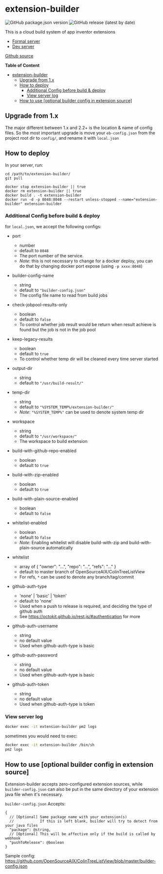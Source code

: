 # extension-builder

![GitHub package.json version](https://img.shields.io/github/package-json/v/ColinTree/extension-builder)
![GitHub release (latest by date)](https://img.shields.io/github/v/release/ColinTree/extension-builder)

This is a cloud build system of app inventor extensions

* [Formal server](http://bot.colintree.cn:8048)
* [Dev server](http://bot.colintree.cn:8049)

[Github source](https://github.com/ColinTree/extension-builder)

**Table of Content**

- [extension-builder](#extension-builder)
  - [Upgrade from 1.x](#upgrade-from-1x)
  - [How to deploy](#how-to-deploy)
    - [Additional Config before build & deploy](#additional-config-before-build--deploy)
    - [View server log](#view-server-log)
  - [How to use [optional builder config in extension source]](#how-to-use-optional-builder-config-in-extension-source)

## Upgrade from 1.x

The major different between 1.x and 2.2+ is the location & name of config files.
So the most important upgrade is move your `eb-config.json` from the project root dir to `config/`, and rename it with `local.json`

## How to deploy

In your server, run:

```shell
cd /path/to/extension-builder/
git pull

docker stop extension-builder || true
docker rm extension-builder || true
docker build . -t extension-builder
docker run -d -p 8048:8048 --restart unless-stopped --name="extension-builder" extension-builder
```

### Additional Config before build & deploy

for `local.json`, we accept the following configs:

* port
  * number
  * default to `8048`
  * The port number of the service.
  * *Note*: this is not necessary to change for a docker deploy, you can do that by changing docker port expose (using `-p xxxx:8048`)

* builder-config-name
  * string
  * default to `"builder-config.json"`
  * The config file name to read from build jobs

* check-jobpool-results-only
  * boolean
  * default to `false`
  * To control whether job result would be return when result achieve is found but the job is not in the job pool

* keep-legacy-results
  * boolean
  * default to `true`
  * To control whether temp dir will be cleaned every time server started

* output-dir
  * string
  * default to `"/usr/build-result/"`

* temp-dir
  * string
  * default to `"%SYSTEM_TEMP%/extension-builder/"`
  * *Note*: `"%SYSTEM_TEMP%"` can be used to denote system temp dir

* workspace
  * string
  * default to `"/usr/workspace/"`
  * The workspace to build extension

* build-with-github-repo-enabled
  * boolean
  * default to `true`

* build-with-zip-enabled
  * boolean
  * default to `true`

* build-with-plain-source-enabled
  * boolean
  * default to `false`

* whitelist-enabled
  * boolean
  * default to `false`
  * *Note*: Enabling whitelist will disable build-with-zip and build-with-plain-source automatically

* whitelist
  * array of { "owner": "...", "repo": "...", "refs": "..." }
  * default to master branch of OpenSourceAIX/ColinTreeListView
  * For refs, `*` can be used to denote any branch/tag/commit

* github-auth-type
  * 'none' | 'basic' | 'token'
  * default to 'none'
  * Used when a push to release is required, and deciding the type of github auth
  * See https://octokit.github.io/rest.js/#authentication for more

* github-auth-username
  * string
  * no default value
  * Used when github-auth-type is basic

* github-auth-password
  * string
  * no default value
  * Used when github-auth-type is basic

* github-auth-token
  * string
  * no default value
  * Used when github-auth-type is token

### View server log

```sh
docker exec -it extension-builder pm2 logs
```

sometimes you would need to exec:

```sh
docker exec -it extension-builder /bin/sh
pm2 logs
```

## How to use [optional builder config in extension source]

Extension-builder accepts zero-configured extension sources, while `builder-config.json` can also be put in the same directory of your extension java file when it's necessary.

`builder-config.json` Accepts:

```json5
{
  // [Optional] Same package name with your extension(s)
  //            If this is left blank, builder will try to detect from your java files
  "package": @string,
  // [Optional] This will be affective only if the build is called by webhook
  "pushToRelease": @boolean
}
```

Sample config: https://github.com/OpenSourceAIX/ColinTreeListView/blob/master/builder-config.json